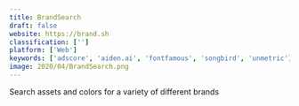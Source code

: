 ```yaml
---
title: BrandSearch
draft: false 
website: https://brand.sh
classification: ['']
platform: ['Web']
keywords: ['adscore', 'aiden.ai', 'fontfamous', 'songbird', 'unmetric']
image: 2020/04/BrandSearch.png
---
```

Search assets and colors for a variety of different brands